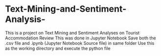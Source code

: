 # Text-Mining-and-Sentiment-Analysis-
This is a project on Text Mining and Sentiment Analyses on Tourist Accommodation Review
This was done in Jupyter Notebook
Save both the .csv file and .ipynb (Jupyter Notebook Source file) in same folder
Use this as the working directory and execute the python file
